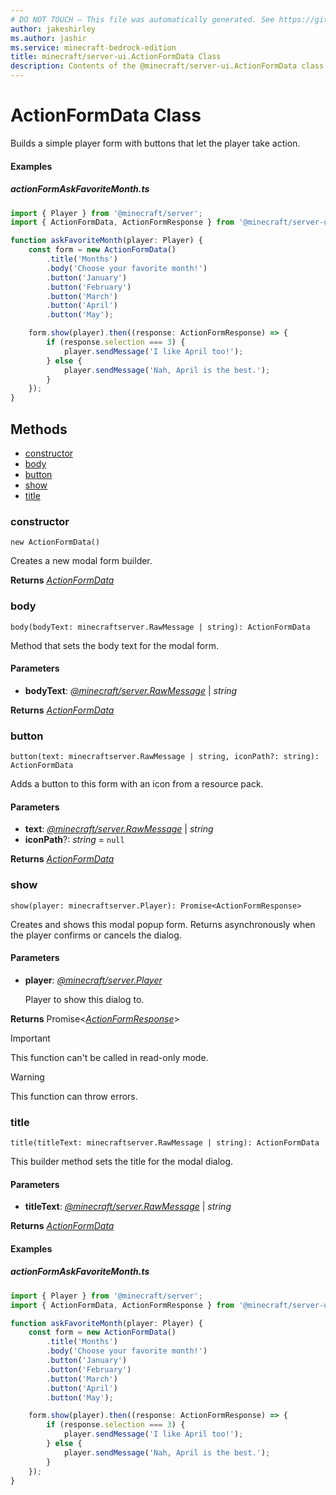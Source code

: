 ```yaml
---
# DO NOT TOUCH — This file was automatically generated. See https://github.com/mojang/minecraftapidocsgenerator to modify descriptions, examples, etc.
author: jakeshirley
ms.author: jashir
ms.service: minecraft-bedrock-edition
title: minecraft/server-ui.ActionFormData Class
description: Contents of the @minecraft/server-ui.ActionFormData class.
---
```

# ActionFormData Class

Builds a simple player form with buttons that let the player take action.

#### Examples
##### ***actionFormAskFavoriteMonth.ts***
```typescript
import { Player } from '@minecraft/server';
import { ActionFormData, ActionFormResponse } from '@minecraft/server-ui';

function askFavoriteMonth(player: Player) {
    const form = new ActionFormData()
        .title('Months')
        .body('Choose your favorite month!')
        .button('January')
        .button('February')
        .button('March')
        .button('April')
        .button('May');

    form.show(player).then((response: ActionFormResponse) => {
        if (response.selection === 3) {
            player.sendMessage('I like April too!');
        } else {
            player.sendMessage('Nah, April is the best.');
        }
    });
}
```

## Methods
- [constructor](#constructor)
- [body](#body)
- [button](#button)
- [show](#show)
- [title](#title)

### **constructor**
`
new ActionFormData()
`

Creates a new modal form builder.

**Returns** [*ActionFormData*](ActionFormData.md)

### **body**
`
body(bodyText: minecraftserver.RawMessage | string): ActionFormData
`

Method that sets the body text for the modal form.

#### **Parameters**
- **bodyText**: [*@minecraft/server.RawMessage*](../../minecraft/server/RawMessage.md) | *string*

**Returns** [*ActionFormData*](ActionFormData.md)

### **button**
`
button(text: minecraftserver.RawMessage | string, iconPath?: string): ActionFormData
`

Adds a button to this form with an icon from a resource pack.

#### **Parameters**
- **text**: [*@minecraft/server.RawMessage*](../../minecraft/server/RawMessage.md) | *string*
- **iconPath**?: *string* = `null`

**Returns** [*ActionFormData*](ActionFormData.md)

### **show**
`
show(player: minecraftserver.Player): Promise<ActionFormResponse>
`

Creates and shows this modal popup form. Returns asynchronously when the player confirms or cancels the dialog.

#### **Parameters**
- **player**: [*@minecraft/server.Player*](../../minecraft/server/Player.md)
  
  Player to show this dialog to.

**Returns** Promise&lt;[*ActionFormResponse*](ActionFormResponse.md)&gt;

> [!IMPORTANT]
> This function can't be called in read-only mode.

> [!WARNING]
> This function can throw errors.

### **title**
`
title(titleText: minecraftserver.RawMessage | string): ActionFormData
`

This builder method sets the title for the modal dialog.

#### **Parameters**
- **titleText**: [*@minecraft/server.RawMessage*](../../minecraft/server/RawMessage.md) | *string*

**Returns** [*ActionFormData*](ActionFormData.md)

#### Examples
##### ***actionFormAskFavoriteMonth.ts***
```typescript
import { Player } from '@minecraft/server';
import { ActionFormData, ActionFormResponse } from '@minecraft/server-ui';

function askFavoriteMonth(player: Player) {
    const form = new ActionFormData()
        .title('Months')
        .body('Choose your favorite month!')
        .button('January')
        .button('February')
        .button('March')
        .button('April')
        .button('May');

    form.show(player).then((response: ActionFormResponse) => {
        if (response.selection === 3) {
            player.sendMessage('I like April too!');
        } else {
            player.sendMessage('Nah, April is the best.');
        }
    });
}
```
